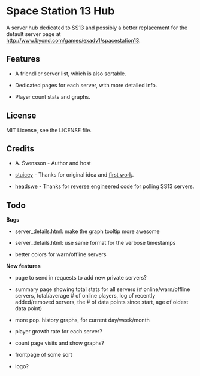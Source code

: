 Space Station 13 Hub
================================================================================

A server hub dedicated to SS13 and possibly a better replacement for the default
server page at http://www.byond.com/games/exadv1/spacestation13.

Features
--------------------------------------------------------------------------------

- A friendlier server list, which is also sortable.

- Dedicated pages for each server, with more detailed info.

- Player count stats and graphs.

License
--------------------------------------------------------------------------------
MIT License, see the LICENSE file.

Credits
--------------------------------------------------------------------------------
- A. Svensson - Author and host

- [stuicey](https://www.reddit.com/user/stuicey) - Thanks for original idea and [first work](https://www.reddit.com/r/SS13/comments/2p6znr/hub_population_data/).

- [headswe](https://www.reddit.com/user/headswe) - Thanks for [reverse engineered code](http://www.reddit.com/r/SS13/comments/31b5im/a_bunch_of_graphs_for_all_servers/cq11nld) for polling SS13 servers.

Todo
--------------------------------------------------------------------------------

**Bugs**

- server_details.html: make the graph tooltip more awesome

- server_details.html: use same format for the verbose timestamps

- better colors for warn/offline servers

**New features**

- page to send in requests to add new private servers?

- summary page showing total stats for all servers (# online/warn/offline servers,
  total/average # of online players, log of recently added/removed servers,
  the # of data points since start, age of oldest data point)

- more pop. history graphs, for current day/week/month

- player growth rate for each server?

- count page visits and show graphs?

- frontpage of some sort

- logo?

